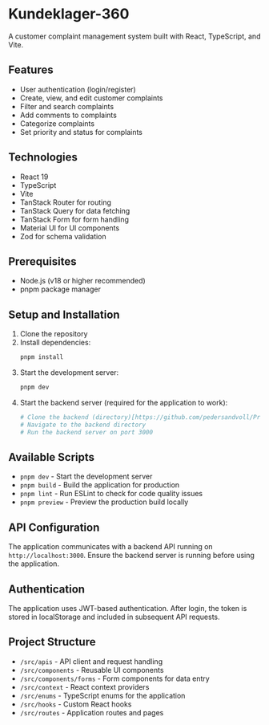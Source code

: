 # Kundeklager-360

A customer complaint management system built with React, TypeScript, and Vite.

## Features

- User authentication (login/register)
- Create, view, and edit customer complaints
- Filter and search complaints
- Add comments to complaints
- Categorize complaints
- Set priority and status for complaints

## Technologies

- React 19
- TypeScript
- Vite
- TanStack Router for routing
- TanStack Query for data fetching
- TanStack Form for form handling
- Material UI for UI components
- Zod for schema validation

## Prerequisites

- Node.js (v18 or higher recommended)
- pnpm package manager

## Setup and Installation

1. Clone the repository
2. Install dependencies:
   ```bash
   pnpm install
   ```
3. Start the development server:
   ```bash
   pnpm dev
   ```
4. Start the backend server (required for the application to work):
   ```bash
   # Clone the backend (directory)[https://github.com/pedersandvoll/Practice-Exam-BE]
   # Navigate to the backend directory
   # Run the backend server on port 3000
   ```

## Available Scripts

- `pnpm dev` - Start the development server
- `pnpm build` - Build the application for production
- `pnpm lint` - Run ESLint to check for code quality issues
- `pnpm preview` - Preview the production build locally

## API Configuration

The application communicates with a backend API running on `http://localhost:3000`. Ensure the backend server is running before using the application.

## Authentication

The application uses JWT-based authentication. After login, the token is stored in localStorage and included in subsequent API requests.

## Project Structure

- `/src/apis` - API client and request handling
- `/src/components` - Reusable UI components
- `/src/components/forms` - Form components for data entry
- `/src/context` - React context providers
- `/src/enums` - TypeScript enums for the application
- `/src/hooks` - Custom React hooks
- `/src/routes` - Application routes and pages

